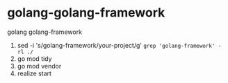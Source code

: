 # golang-golang-framework
golang golang-framework

1. sed -i 's/golang-framework/your-project/g' `grep 'golang-framework' -rl ./`
2. go mod tidy
3. go mod vendor
4. realize start